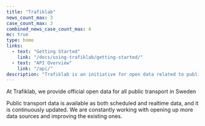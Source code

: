 ```yaml
---
title: "Trafiklab"
news_count_max: 3
case_count_max: 3
combined_news_case_count_max: 4
mc: true
type: home
links:
  - text: "Getting Started"
    link: "/docs/using-trafiklab/getting-started/"
  - text: "API Overview"
    link: "/api/"
description: "Trafiklab is an initiative for open data related to public transport. We publish high quality data, make it simpler to access APIs from public transport companies, easier to find data and more interesting to talk about possibilities. Here you can find information, see what others have done, and read about what's happening."
---
```

At Trafiklab, we provide official open data for all public transport in Sweden

Public transport data is available as both scheduled and realtime data, and it is continuously updated. We are constantly working with opening up more data sources and improving the existing ones.
